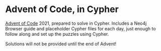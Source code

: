 # Advent of Code, in Cypher

[Advent of Code](https://adventofcode.com) 2021, prepared to solve in Cypher.
Includes a Neo4j Browser guide and placeholder Cypher files for each day, 
just enough to follow along and set up the puzzles using Cypher. 

Solutions will not be provided until the end of Advent! 